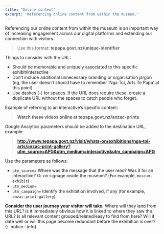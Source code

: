 ```yaml
---
title: "Online content"
excerpt: "Referencing online content from within the museum."
---
```


Referencing our online content from within the museum is an important way of increasing engagement across our digital platforms and extending our connection with visitors.

> Use this format: __tepapa.govt.nz/unique-identifier__

Things to consider with the URL:

* Should be memorable and uniquely associated to this specific exhibit/interactive
* Don’t include additional unnecessary branding or organisation jargon (eg, the user doesn’t should have to remember ‘Nga Toi, Arts Te Papa’ at this point)
* Use dashes (-) for spaces. If the URL does require these, create a duplicate URL without the spaces to catch people who forget.

Example of referring to an interactive’s specific content:

> __Watch these videos online at tepapa.govt.nz/anzac-prints__

Google Analytics parameters should be added to the destination URL, example:

> __http://www.tepapa.govt.nz/visit/whats-on/exhibitions/nga-toi-arts/anzac-print-gallery?utm_source=APG&utm_medium=interactive&utm_campaign=APG__


Use the parameters as follows:

* `utm_source=` Where was the message that the user read? Was it for an interactive? Or on signage inside the museum? (For example, `museum-exhibit`)
* `utm_medium=` 
* `utm_campaign=` Identify the exhibition involved, if any (for example, `anzac-print-gallery`)


__Consider the user journey your visitor will take.__ Where will they land from this URL? Is it immediately obvious how it is linked to where they saw the URL? Is all relevant content grouped/related/easy to find from here? Will it date well or will this page become redundant before the exhibition is over?
{: .notice--info}
